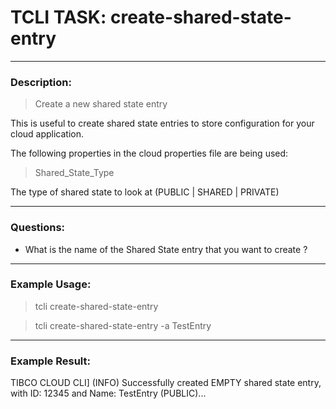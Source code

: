 # TCLI TASK: create-shared-state-entry

---
### Description:
> Create a new shared state entry

This is useful to create shared state entries to store configuration for your cloud application.

The following properties in the cloud properties file are being used:

> Shared_State_Type

The type of shared state to look at (PUBLIC | SHARED | PRIVATE)

---
### Questions:

* What is the name of the Shared State entry that you want to create ?

---
### Example Usage:
> tcli create-shared-state-entry

> tcli create-shared-state-entry -a TestEntry

---
### Example Result:

TIBCO CLOUD CLI] (INFO)  Successfully created EMPTY shared state entry, with ID: 12345 and Name: TestEntry (PUBLIC)... 

